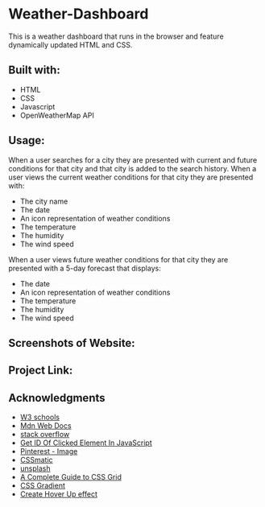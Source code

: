 # Weather-Dashboard

This is a weather dashboard that runs in the browser and feature dynamically updated HTML and CSS.

## Built with:
* HTML
* CSS
* Javascript
* OpenWeatherMap API

## Usage:
When a user searches for a city they are presented with current and future conditions for that city and that city is added to the search history.
When a user views the current weather conditions for that city they are presented with:
* The city name
* The date
* An icon representation of weather conditions
* The temperature
* The humidity
* The wind speed

When a user views future weather conditions for that city they are presented with a 5-day forecast that displays:

* The date
* An icon representation of weather conditions
* The temperature
* The humidity
* The wind speed

## Screenshots of Website:


## Project Link:


## Acknowledgments
* [W3 schools](https://www.w3schools.com)
* [Mdn Web Docs](https://developer.mozilla.org/en-US/docs/Web/JavaScript)
* [stack overflow](https://stackoverflow.com/)
* [Get ID Of Clicked Element In JavaScript](https://softauthor.com/get-id-of-clicked-element-in-javascript/#:~:text=To%20get%20the%20clicked%20element,ID%20of%20the%20clicked%20element.)
* [Pinterest - Image](https://www.pinterest.co.uk/pin/535435843208320125/)
* [CSSmatic](https://www.cssmatic.com/box-shadow)
* [unsplash](https://unsplash.com/photos/hgGplX3PFBg)
* [A Complete Guide to CSS Grid](https://css-tricks.com/snippets/css/complete-guide-grid/)
* [CSS Gradient](https://cssgradient.io/)
* [Create Hover Up effect](https://www.youtube.com/watch?v=fgZGqN3AUMY&ab_channel=SixMinutes.Smarter.)




